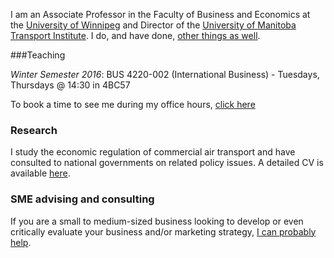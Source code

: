 

I am an Associate Professor in the Faculty of Business and Economics at the [University of Winnipeg](http://www.uwinnipeg.ca) and Director of the [University of Manitoba Transport Institute](http://www.umti.ca).  I do, and have done, [other things as well](https://dtduval.github.io/about.html).

###Teaching     

*Winter Semester 2016*: BUS 4220-002 (International Business) - Tuesdays, Thursdays @ 14:30 in 4BC57

To book a time to see me during my office hours, [click here](https://gewhtttyjc.youcanbook.me/)         
             
### Research

I study the economic regulation of commercial air transport and have consulted to national governments on related policy issues.  A detailed CV is available [here](http://dl.dropbox.com/u/461710/DuvalCV.pdf).     

### SME advising and consulting

If you are a small to medium-sized business looking to develop or even critically evaluate your business and/or marketing strategy, [I can probably help](mailto:david@dtduval.com).